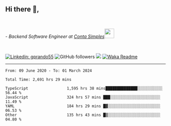 <h2>Hi there  👋,</h2> </br>

<p><em>- Backend Software Engineer at <a href="https://contasimples.com">Conta Simples</a><img src="https://media.giphy.com/media/WUlplcMpOCEmTGBtBW/giphy.gif" width="30"> 
</em></p></br>


[![Linkedin: gprando55](https://img.shields.io/badge/-gprando55-blue?style=flat-square&logo=Linkedin&logoColor=white&link=https://www.linkedin.com/in/prandogabriel/)](https://www.linkedin.com/in/prandogabriel)
![GitHub followers](https://img.shields.io/github/followers/prandogabriel?label=Follow&style=social)
![](https://visitor-badge.glitch.me/badge?page_id=prandogabriel.prandogabriel)
[![Waka Readme](https://github.com/prandogabriel/prandogabriel/actions/workflows/update-stats.yml.yml/badge.svg)](https://github.com/prandogabriel/prandogabriel/actions/workflows/update-stats.yml.yml)

---

<!--START_SECTION:waka-->

```golang
From: 09 June 2020 - To: 01 March 2024

Total Time: 2,691 hrs 29 mins

TypeScript                 1,595 hrs 38 mins██████████████░░░░░░░░░░░   56.44 %
JavaScript                 324 hrs 57 mins ███░░░░░░░░░░░░░░░░░░░░░░   11.49 %
YAML                       184 hrs 29 mins █▓░░░░░░░░░░░░░░░░░░░░░░░   06.53 %
Other                      135 hrs 43 mins █▒░░░░░░░░░░░░░░░░░░░░░░░   04.80 %
```

<!--END_SECTION:waka-->
